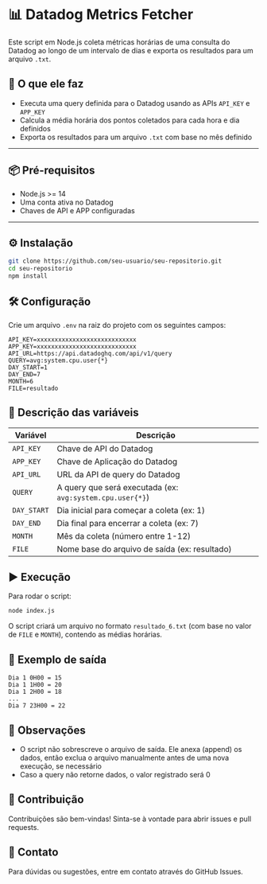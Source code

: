 # 📊 Datadog Metrics Fetcher

Este script em Node.js coleta métricas horárias de uma consulta do Datadog ao longo de um intervalo de dias e exporta os resultados para um arquivo `.txt`.

## 🧠 O que ele faz

- Executa uma query definida para o Datadog usando as APIs `API_KEY` e `APP_KEY`
- Calcula a média horária dos pontos coletados para cada hora e dia definidos
- Exporta os resultados para um arquivo `.txt` com base no mês definido

---

## 📦 Pré-requisitos

- Node.js >= 14
- Uma conta ativa no Datadog
- Chaves de API e APP configuradas

---

## ⚙️ Instalação

```bash
git clone https://github.com/seu-usuario/seu-repositorio.git
cd seu-repositorio
npm install
```

## 🛠️ Configuração

Crie um arquivo `.env` na raiz do projeto com os seguintes campos:

```env
API_KEY=xxxxxxxxxxxxxxxxxxxxxxxxxxxx
APP_KEY=xxxxxxxxxxxxxxxxxxxxxxxxxxxx
API_URL=https://api.datadoghq.com/api/v1/query
QUERY=avg:system.cpu.user{*}
DAY_START=1
DAY_END=7
MONTH=6
FILE=resultado
```

## 🧾 Descrição das variáveis

| Variável | Descrição |
|----------|-----------|
| `API_KEY` | Chave de API do Datadog |
| `APP_KEY` | Chave de Aplicação do Datadog |
| `API_URL` | URL da API de query do Datadog |
| `QUERY` | A query que será executada (ex: `avg:system.cpu.user{*}`) |
| `DAY_START` | Dia inicial para começar a coleta (ex: 1) |
| `DAY_END` | Dia final para encerrar a coleta (ex: 7) |
| `MONTH` | Mês da coleta (número entre 1-12) |
| `FILE` | Nome base do arquivo de saída (ex: resultado) |

## ▶️ Execução

Para rodar o script:

```bash
node index.js
```

O script criará um arquivo no formato `resultado_6.txt` (com base no valor de `FILE` e `MONTH`), contendo as médias horárias.

## 📝 Exemplo de saída

```
Dia 1 0H00 = 15
Dia 1 1H00 = 20
Dia 1 2H00 = 18
...
Dia 7 23H00 = 22
```

## 🧼 Observações

- O script não sobrescreve o arquivo de saída. Ele anexa (append) os dados, então exclua o arquivo manualmente antes de uma nova execução, se necessário
- Caso a query não retorne dados, o valor registrado será 0

## 🤝 Contribuição

Contribuições são bem-vindas! Sinta-se à vontade para abrir issues e pull requests.

## 📧 Contato

Para dúvidas ou sugestões, entre em contato através do GitHub Issues.
